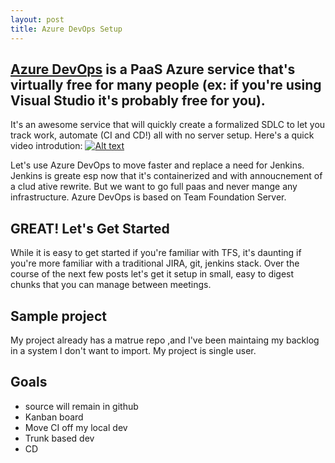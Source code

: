 ```yaml
---
layout: post
title: Azure DevOps Setup
---
```


## [Azure DevOps](http://dev.azure.com) is a PaaS Azure service that's virtually free for many people (ex: if you're using Visual Studio it's probably free for you).
It's an awesome service that will quickly create a formalized SDLC to let you track work, automate (CI and CD!) all with no server setup.  Here's a quick video introdution:
[![Alt text](https://img.youtube.com/vi/JhqpF-5E10I/0.jpg)](https://www.youtube.com/watch?v=JhqpF-5E10I)

Let's use Azure DevOps to move faster and replace a need for Jenkins.  Jenkins is greate esp now that it's containerized and with annoucnement of a clud ative rewrite.  But we want to go full paas and never mange any infrastructure.
Azure DevOps is based on Team Foundation Server.

## GREAT! Let's Get Started
While it is easy to get started if you're familiar with TFS, it's daunting if you're more familiar with a traditional JIRA, git, jenkins stack.
Over the course of the next few posts let's get it setup in small, easy to digest chunks that you can manage between meetings.  

## Sample project
My project already has a matrue repo ,and I've been maintaing my backlog in a system I don't want to import.
My project is single user.  

## Goals
* source will remain in github
* Kanban board
* Move CI off my local dev
* Trunk based dev
* CD

